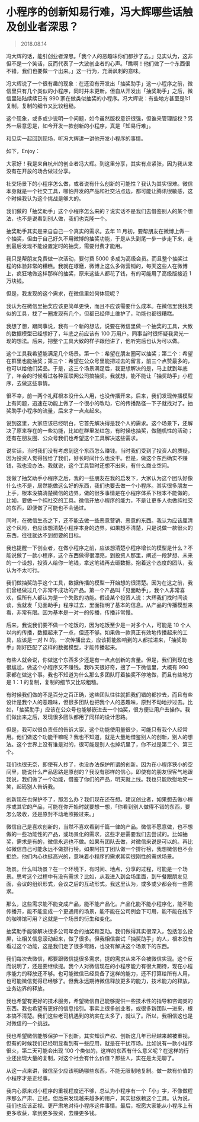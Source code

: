 # 小程序的创新知易行难，冯大辉哪些话触及创业者深思？
> 2018.08.14

冯大辉的话，能引创业者深思。「我个人的恶趣味你们都抄了去。」见实认为，这非但不是一个笑话，反而代表了一大波创业者的心声。「瞧啊！他们做了一个东西很不错，我们也要做一个出来。」这一行为，充满讽刺的意味。

冯大辉说了一个很有趣的现象：在还没有开发出「抽奖助手」这一小程序之前，微信里只有几个类似的小程序，同时并未更新。但自从开发出「抽奖助手」之后，微信里陆陆续续已有 990 家在做类似抽奖的小程序。冯大辉说：有些地方甚至是1:1复制，复制的细节又比较粗糙。

这个现象，或多或少说明一个问题，如今虽然版权意识很强，但谁来管理版权？另外一层意思是，如今开发一款创新的小程序，真是「知易行难」。

和见实一起回到现场，听冯大辉讲一讲他开发小程序的事情。

如下，Enjoy：

大家好！我是来自杭州的创业者冯大辉。到这里分享，其实有点紧张，因为我从来没有在开放的场合做过分享。

社交场景下的小程序怎么做，或者说有什么创新的可能性？我认为其实很难。微信本身就是一个社交工具，哪怕开发的产品和社交沾点边，都可能让腾讯很敏感，这个时候我认为这个挑战是够大的。

我们做的「抽奖助手」这个小程序怎么来的？说实话不是我们去借鉴别人的某个想法，也不是说看到别人做，我们也克隆一个。

抽奖助手其实是来自自己一个真实的需求。去年 11 月初，要帮朋友在微博上做一个抽奖，但由于自己好久不用微博的抽奖功能，于是从头到尾一步一步走下来，走到最后发现不能设置定时的抽奖，需要付费才能用。

我只是帮朋友免费做一次活动，要付费 5000 多成为高级会员。而且整个抽奖过程的体验非常的糟糕。我就在琢磨，微博上这么多做营销的，每天这些人在微博上，疯狂地做这样那样的抽奖，原来这些人都花了钱，有的可能用了高级版接近 1 万块钱。

但是，我发现的这个需求，在微信里如何体现呢？

我认为在微信里抽奖应该更简单更快，而且不应该需要什么成本。在微信里我找类似的工具，找了一圈发现有几个，但都已经停止维护了，功能也都很糟糕。

我想了想，跟同事说，我有一个新的想法，说要在微信里做一个抽奖的工具，大致的数据模型已经想好了，年底之前应该有 100 万用户。同事当时很怀疑我灵光一现的想法。后来，把整个工具大致的样子跟他讲了，他听完后也认为可以做。

这个工具我希望能满足几个场景。第一个：希望在朋友圈可以抽奖；第二个：希望在群里也能抽奖；第三个：希望在公众号里能把过去的留言，前三个点赞最多的，也可以给他们奖品。于是，这三个场景满足后，我更想解决的是，马上就到年底了，年会的时候看过各种互联网公司搞抽奖。我就想，能不能让「抽奖助手」小程序，去做这些事情。

很不幸，前一两个礼拜根本没什么人用，也没传播开来。后来，我们发现传播模型上有问题，迅速在功能上做了一个很小的改动，它的传播路径一下子就找对了。抽奖助手小程序的流量，后来才一点点起来。

说到这里，大家应该已经明白，它首先解决得是我个人的需求。这个场景下，还解决了原来存在的一些功能，比如在群里发红包，有时候也抽奖，做随机性的活动；还有在朋友圈、公众号我们也希望这个工具解决这些需求。

说实话，当时我们没有考虑到这个东西怎么赚钱。当时我们受到了投资人的质疑，因为投资人觉得钱给了我们，好长时间什么也没干。但是，做这个东西确实不赚钱，我也没办法。我就说，这个工具暂时还想不出来，有什么商业空间。

我做了抽奖助手小程序之后，我的一些朋友在我的启发下，大家认为这个团队好像什么也不是，居然能做这么好的东西，我们也要去做一个小程序。其实很多朋友一上手，根本没搞清楚微信的边界，做的很多事情是在小程序体系下根本不能做的。比如，要做一个纯社交的工具。微信开放小程序的能力，不是让更多人也做纯社交的东西，即便做了可能也不会通过。

同时，在微信生态之下，还不能去做一些恶意营销、恶意的东西。我认为应该厘清这个风险，也应该想清楚小程序本身的边界。如果想不清楚，只是说做一款很火的东西，往往就达不到想要的目标。

我也提醒一下创业者，在做小程序之前，应该想清楚小程序增长的模型是什么？不能说做了一款小程序，这个东西做得很漂亮，到投资人那里，阐述一段梦想、未来的一个设想，投资人给你一笔钱，拿这笔钱再去砸数据。抱着这个态度的团队，我认为不太可行。

我们做抽奖助手这个工具，数据传播的模型一开始想的很清楚。因为在这之前，我们曾经做过几个非常不成功的产品。第一个产品叫「见面助手」，我个人非常喜欢，但所有人都认为是一个失败的功能。假设某个投资人说：大辉我们找时间谈谈，我就发「见面助手」程序过去，里面指明了基本的信息。从产品的传播模型来看，非常有限。因为基本是一对一的传播，传播非常慢。

后来，我说我们要不做一个吃饭的，因为吃饭至少是一对多个人，可能是 10 个人以内的传播，数据起来了一点，但还不够。如果做一款真正有效地传播起来的工具，应该是一对 N 的。一次传播出去，应该把能影响到的人都拉进来，「抽奖助手」刚好匹配了这样的数据模型，才能传播起来。

有些人就会说，你做这个东西多少还是有一点点创新的含量。但是，我们到现在也很尴尬，做这个小程序又不赚钱。我昨天很好奇，搜了一下微信里，大概有 990 家都在做这个事。我也不知道为什么那么多团队盯着抽奖不停地做，而且有些地方是 1：1 的复制，复制的细节又比较粗糙。

有时候我们做的不是百分之百正确，这些团队往往就把我们错的都抄去，而且有些设计是我个人的恶趣味，但很多团队也把我个人的恶趣味，原封不动地抄过去。比如，「抽奖助手」应该在公众号也能够嵌进去一个抽奖，很方便让用户去操作。我们做出来之后，发现很多团队都用了同样的设计思路。

但是，我可以很负责任的告诉大家，这个功能使用量很少，可能只有我个人经常用。他们做这个功能干嘛呢？我也不知道，就是大量地借鉴别人的创新，别人的想法。这个世界上没有谁是对的，很可能是别人也掉坑里了，你不过是第二个、第三个。

我们也很无奈，即使有人抄了，也没办法保护所谓的创新。因为在小程序狭小的空间里，能说什么产品思路是原创的？我没有那样的信心，即使有的朋友很客气地跟我说，我们做了一个功能，借鉴了你们的产品，明天就上线。我也只能欣慰地笑一笑，起码别人告诉我。

创新现在也保护不了，那怎么办？我们现在还在想。建议创业者，如果想去做小程序或其它的产品，可能在你开始时就要想一想，「你看到别人做得不错的东西，要怎么吸收，还是原封不动地照搬过来。」

微信自己是喜欢创新的，当然不喜欢看到千篇一律的产品。微信不愿意做，也不想做的一些功能性的产品，或场景化的需求，这些才是需要我们去尝试的。比如抽奖，需求是有的，微信永远也不做。如果有团队去做，对微信来说是可以的。再比如微信自己可能永远不做排行榜。如果阿拉丁团队做一个排行榜，我想微信也不会拒绝，他们内心也挺高兴的，意味着小程序的需求其实很刚性的需求场景。

场景。什么叫场景？在一个环境下，有时间、地点，分享的过程，可能是一个场景。思考这个过程中有没有需求？比如，从我进入到会场里面，到午餐跟朋友见面，会议的组织形式，会议之后的互动形式。我这里认为，或多或少都会有一些需求。

那么，这些需求能不能变成产品，能不能产品化。产品化能不能小程序化，能不能传播开，能不能变成一个更通用的场景，能不能在公司例会下可用，能不能在线下的咖啡馆可用？这就是一个场景的衍生和变化。

抽奖助手能够解决很多公司年会的抽奖和互动。我们做得其实很深入，包括怎么投屏，让相关信息滚动起来，做了很多。但我相信尝试「抽奖助手」的人，根本没有看过这个功能，这是我们走了很多弯路，也没有解决这个场景下的东西。

我们每次去微信，都要跟微信提很多需求，提的需求从来不会被微信实现。这个反而说明了，还是要继续提。我个人对微信现在的小程序能力有很大期待，现在小程序能力的释放还不够。也可能微信已经具备了这样的能力，还不打算给所有人用，也可能微信觉得已经够了。但我永远期待微信释放更多的能力，技术能力的释放，业务边界的释放。

我也希望有更好的技术服务，希望微信自己能够提供一些技术性的指导和咨询类的东西。我也希望有更好的信息指引。事实上很多创业者，或很多新团队一进来，根本搞不清楚。我们这些老司机遇到的坑实在太多了，就认了。所以，我相信这也是对微信的一个挑战。

我也希望微信能够保护一下创新。其实知识产权、创新这几年已经越来越被重视，但有的时候我们已经明显看到有一些应用，就是在干扰市场。比如说有一款小程序很火，第二天可能会出现 100 个类似的，这样的东西有什么意义呢？在这样的行业还出现大量的复制，对这个社会有什么价值？那些人，实在是太无聊了。

从这一点来讲，微信至少应该明确哪些东西，不能无限制地复制。做一款有价值的小程序才是正经事。

我内心原来对小程序的重视程度还不够，总认为小程序有一个「小」字，不像做程序那么严肃、正经。但后来发现越来越多的用户，其实挺依赖这个工具。认为说，我们也应该正视、更严肃地对待小程序这件事情。最后，祝愿大家能从小程序上有更多收获，拿到更多投资，去赚更多钱。



 



